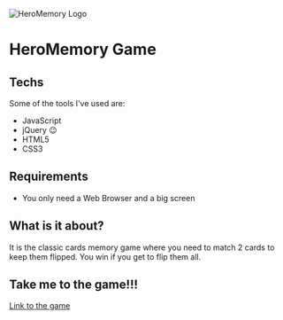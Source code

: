 ![HeroMemory Logo](https://encrypted-tbn0.gstatic.com/images?q=tbn:ANd9GcQ3cKPM9NiWdZVs3XA0yqUhsA04y8G-49Fww9GwXvC_rZK0gr4R)
# HeroMemory Game

## Techs

Some of the tools I've used are:

- JavaScript
- jQuery :wink:
- HTML5
- CSS3

## Requirements

- You only need a Web Browser and a big screen

## What is it about?

It is the classic cards memory game where you need to match 2 cards to keep them flipped. You win if you get to flip them all.

## Take me to the game!!!

[Link to the game](https://plaso.github.io/Carcassonne/game/index.html)
